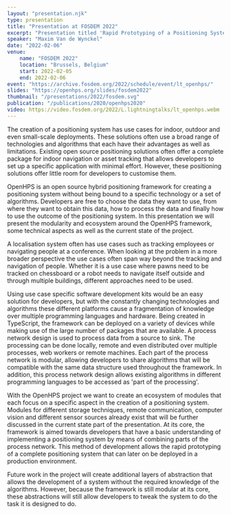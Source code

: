 ```yaml
---
layout: "presentation.njk"
type: presentation
title: "Presentation at FOSDEM 2022"
excerpt: "Presentation titled 'Rapid Prototyping of a Positioning System Using the OpenHPS Framework'"
speaker: "Maxim Van de Wynckel"
date: "2022-02-06"
venue:
    name: "FOSDEM 2022"
    location: "Brussels, Belgium"
    start: 2022-02-05
    end: 2022-02-06
event: "https://archive.fosdem.org/2022/schedule/event/lt_openhps/"
slides: "https://openhps.org/slides/fosdem2022"
thumbnail: "/presentations/2022/fosdem.svg"
publication: "/publications/2020/openhps2020"
video: https://video.fosdem.org/2022/L.lightningtalks/lt_openhps.webm
---
```

The creation of a positioning system has use cases for indoor, outdoor and even small-scale deployments. These solutions often use a broad range of technologies and algorithms that each have their advantages as well as limitations. Existing open source positioning solutions often offer a complete package for indoor navigation or asset tracking that allows developers to set up a specific application with minimal effort. However, these positioning solutions offer little room for developers to customise them.

OpenHPS is an open source hybrid positioning framework for creating a positioning system without being bound to a specific technology or a set of algorithms. Developers are free to choose the data they want to use, from where they want to obtain this data, how to process the data and finally how to use the outcome of the positioning system. In this presentation we will present the modularity and ecosystem around the OpenHPS framework, some technical aspects as well as the current state of the project.

A localisation system often has use cases such as tracking employees or navigating people at a conference. When looking at the problem in a more broader perspective the use cases often span way beyond the tracking and navigation of people. Whether it is a use case where pawns need to be tracked on chessboard or a robot needs to navigate itself outside and through multiple buildings, different approaches need to be used.

Using use case specific software development kits would be an easy solution for developers, but with the constantly changing technologies and algorithms these different platforms cause a fragmentation of knowledge over multiple programming languages and hardware. Being created in TypeScript, the framework can be deployed on a variety of devices while making use of the large number of packages that are available. A process network design is used to process data from a source to sink. The processing can be done locally, remote and even distributed over multiple processes, web workers or remote machines. Each part of the process network is modular, allowing developers to share algorithms that will be compatible with the same data structure used throughout the framework. In addition, this process network design allows existing algorithms in different programming languages to be accessed as 'part of the processing'.

With the OpenHPS project we want to create an ecosystem of modules that each focus on a specific aspect in the creation of a positioning system. Modules for different storage techniques, remote communication, computer vision and different sensor sources already exist that will be further discussed in the current state part of the presentation. At its core, the framework is aimed towards developers that have a basic understanding of implementing a positioning system by means of combining parts of the process network. This method of development allows the rapid prototyping of a complete positioning system that can later on be deployed in a production environment.

Future work in the project will create additional layers of abstraction that allows the development of a system without the required knowledge of the algorithms. However, because the framework is still modular at its core, these abstractions will still allow developers to tweak the system to do the task it is designed to do.